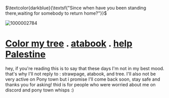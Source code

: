 $\textcolor{darkblue}{\textsf{"Since when have you been standing there,waiting for somebody to return home?"}}$



![1000002784](https://github.com/user-attachments/assets/4c458d92-44a0-40da-9da6-ea0e0a984146)


# [Color my tree](https://colormytree.me/2024/01JE2C09NE7KRCPC5MPMK05G6X) .  [atabook](https://sillylazynene.atabook.org/) . [help Palestine](https://arab.org/fr/click-to-help/palestine/)

hey, if you're reading this is to say that these days I'm not in my best mood. that's why I'll not reply to : strawpage, atabook, and tree. I'll also not be very active on Pony town but i promise I'll come back soon, stay safe and thanks you for asking! thid is for people who were worried about me on discord and pony town whisps :)
